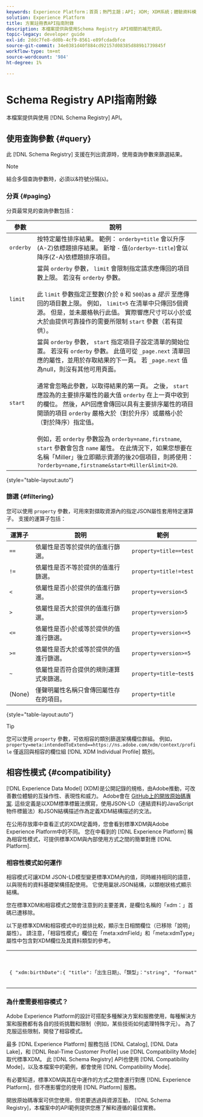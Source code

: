 ```yaml
---
keywords: Experience Platform；首頁；熱門主題；API; XDM; XDM系統；體驗資料模型；體驗資料模型；資料模型；結構註冊表；結構註冊表；相容性；相容性；相容性模式；相容性模式；相容性模式；欄位類型；欄位類型；
solution: Experience Platform
title: 方案註冊表API指南附錄
description: 本檔案提供與使用Schema Registry API相關的補充資訊。
topic-legacy: developer guide
exl-id: 2ddc7fe8-dd0b-4cf9-8561-e89fcdadbfce
source-git-commit: 34e0381d40f884cd92157d08385d889b1739845f
workflow-type: tm+mt
source-wordcount: '984'
ht-degree: 1%

---
```


# Schema Registry API指南附錄

本檔案提供與使用 [!DNL Schema Registry] API。

## 使用查詢參數 {#query}

此 [!DNL Schema Registry] 支援在列出資源時，使用查詢參數來篩選結果。

>[!NOTE]
>
>結合多個查詢參數時，必須以&amp;符號分隔(`&`)。

### 分頁 {#paging}

分頁最常見的查詢參數包括：

| 參數 | 說明 |
| --- | --- |
| `orderby` | 按特定屬性排序結果。 範例： `orderby=title` 會以升序(A-Z)依標題排序結果。 新增 `-` 值(`orderby=-title`)會以降序(Z-A)依標題排序項目。 |
| `limit` | 當與 `orderby` 參數， `limit` 會限制指定請求應傳回的項目數上限。 若沒有 `orderby` 參數。<br><br>此 `limit` 參數指定正整數(介於 `0` 和 `500`)as a *提示* 至應傳回的項目數上限。 例如， `limit=5` 在清單中只傳回5個資源。 但是，並未嚴格執行此值。 實際響應尺寸可以小於或大於由提供可靠操作的需要所限制 `start` 參數（若有提供）。 |
| `start` | 當與 `orderby` 參數， `start` 指定項目子設定清單的開始位置。 若沒有 `orderby` 參數。 此值可從 `_page.next` 清單回應的屬性，並用於存取結果的下一頁。 若 `_page.next` 值為null，則沒有其他可用頁面。<br><br>通常會忽略此參數，以取得結果的第一頁。 之後， `start` 應設為的主要排序屬性的最大值 `orderby` 在上一頁中收到的欄位。 然後，API回應會傳回以具有主要排序屬性的項目開頭的項目 `orderby` 嚴格大於（對於升序）或嚴格小於（對於降序）指定值。<br><br>例如，若 `orderby` 參數設為 `orderby=name,firstname`, `start` 參數會包含 `name` 屬性。 在此情況下，如果您想要在名稱「Miller」後立即顯示資源的後20個項目，則將使用： `?orderby=name,firstname&start=Miller&limit=20`. |

{style=&quot;table-layout:auto&quot;}

### 篩選 {#filtering}

您可以使用 `property` 參數，可用來對擷取資源內的指定JSON屬性套用特定運算子。 支援的運算子包括：

| 運算子 | 說明 | 範例 |
| --- | --- | --- |
| `==` | 依屬性是否等於提供的值進行篩選。 | `property=title==test` |
| `!=` | 依屬性是否不等於提供的值進行篩選。 | `property=title!=test` |
| `<` | 依屬性是否小於提供的值進行篩選。 | `property=version<5` |
| `>` | 依屬性是否大於提供的值進行篩選。 | `property=version>5` |
| `<=` | 依屬性是否小於或等於提供的值進行篩選。 | `property=version<=5` |
| `>=` | 依屬性是否大於或等於提供的值進行篩選。 | `property=version>=5` |
| `~` | 依屬性是否符合提供的規則運算式來篩選。 | `property=title~test$` |
| (None) | 僅聲明屬性名稱只會傳回屬性存在的項目。 | `property=title` |

{style=&quot;table-layout:auto&quot;}

>[!TIP]
>
>您可以使用 `property` 參數，可依相容的類別篩選架構欄位群組。 例如， `property=meta:intendedToExtend==https://ns.adobe.com/xdm/context/profile` 僅返回與相容的欄位組 [!DNL XDM Individual Profile] 類別。

## 相容性模式 {#compatibility}

[!DNL Experience Data Model] (XDM)是公開記錄的規格，由Adobe推動，可改善數位體驗的互操作性、表現性和威力。 Adobe會在 [GitHub上的開放原始碼專案](https://github.com/adobe/xdm/). 這些定義是以XDM標準標籤法撰寫，使用JSON-LD（連結資料的JavaScript物件標籤法）和JSON結構描述作為定義XDM結構描述的文法。

在公用存放庫中查看正式的XDM定義時，您會看到標準XDM與Adobe Experience Platform中的不同。 您在中看到的 [!DNL Experience Platform] 稱為相容性模式，可提供標準XDM與內部使用方式之間的簡單對應 [!DNL Platform].

### 相容性模式如何運作

相容模式可讓XDM JSON-LD模型變更標準XDM內的值，同時維持相同的語意，以與現有的資料基礎架構搭配使用。 它使用巢狀JSON結構，以類樹狀格式顯示結構。

您在標準XDM和相容模式之間會注意到的主要差異，是欄位名稱的「xdm：」首碼已遭移除。

以下是標準XDM和相容模式中的並排比較，顯示生日相關欄位（已移除「說明」屬性）。 請注意，「相容性模式」欄位在「meta:xdmField」和「meta:xdmType」屬性中包含對XDM欄位及其資料類型的參考。

<table style="table-layout:auto">
  <th>標準XDM</th>
  <th>相容性模式</th>
  <tr>
  <td>
  <pre class=" language-json">
{ "xdm:birthDate":{ "title":「出生日期」、「類型」："string", "format":"date" }, "xdm:birthDayAndMonth":{ "title":「出生日期」、「類型」："string", "pattern":"[0-1][0-9]-[0-9][0-9][0-9]" }, "xdm:pirthYear":{ "title":「出生年」、「類型」："integer", "minimum":1, "maximum":32767 } }
  </pre>
  </td>
  <td>
  <pre class=" language-json">
{ "birthDate":{ "title":「出生日期」、「類型」："string", "format":"date", "meta:xdmField":"xdm:birthDate", "meta:xdmType":"date" }, "birthDayAndMonth":{ "title":「出生日期」、「類型」："string", "pattern":"[0-1][0-9]-[0-9][0-9]", "meta:xdmField":"xdm:birthDayAndMonth", "meta:xdmType":"string" }, "birthYear":{ "title":「出生年」、「類型」："integer", "minimum":1, "maximum":32767, "meta:xdmField":"xdm:birthYear", "meta:xdmType":"short" }
      </pre>
  </td>
  </tr>
</table>

### 為什麼需要相容模式？

Adobe Experience Platform的設計可搭配多種解決方案和服務使用，每種解決方案和服務都有各自的技術挑戰和限制（例如，某些技術如何處理特殊字元）。 為了克服這些限制，開發了相容模式。

最多 [!DNL Experience Platform] 服務包括 [!DNL Catalog], [!DNL Data Lake]，和 [!DNL Real-Time Customer Profile] use [!DNL Compatibility Mode] 取代標準XDM。 此 [!DNL Schema Registry] API也使用 [!DNL Compatibility Mode]，以及本檔案中的範例，都會使用 [!DNL Compatibility Mode].

有必要知道，標準XDM與其在中運作的方式之間會進行對應 [!DNL Experience Platform]，但不應影響您的使用 [!DNL Platform] 服務。

開放原始碼專案可供您使用，但若要透過與資源互動， [!DNL Schema Registry]，本檔案中的API範例提供您應了解和遵循的最佳實務。
